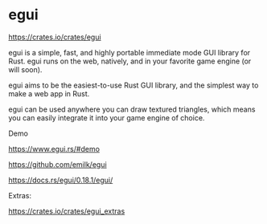 # egui

https://crates.io/crates/egui


egui is a simple, fast, and highly portable immediate mode GUI library for Rust. egui runs on the web, natively, and in your favorite game engine (or will soon).

egui aims to be the easiest-to-use Rust GUI library, and the simplest way to make a web app in Rust.

egui can be used anywhere you can draw textured triangles, which means you can easily integrate it into your game engine of choice.



Demo

https://www.egui.rs/#demo


https://github.com/emilk/egui

https://docs.rs/egui/0.18.1/egui/



Extras:

https://crates.io/crates/egui_extras
